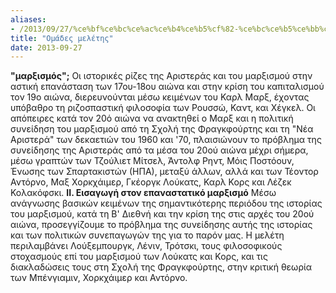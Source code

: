 ```yaml
---
aliases:
- /2013/09/27/%ce%bf%ce%bc%ce%ac%ce%b4%ce%b5%cf%82-%ce%bc%ce%b5%ce%bb%ce%ad%cf%84%ce%b7%cf%82
title: "Ομάδες μελέτης"
date: 2013-09-27
---
```


**"μαρξισμός";** Οι ιστορικές ρίζες της Αριστεράς και του μαρξισμού στην αστική επανάσταση των 17ου-18ου αιώνα και στην κρίση του καπιταλισμού τον 19ο αιώνα, διερευνούνται μέσω κειμένων του Καρλ Μαρξ, έχοντας υπόβαθρο τη ριζοσπαστική φιλοσοφία των Ρουσσώ, Καντ, και Χέγκελ. Οι απόπειρες κατά τον 20ό αιώνα να ανακτηθεί ο Μαρξ και η πολιτική συνείδηση του μαρξισμού από τη Σχολή της Φραγκφούρτης και τη "Νέα Αριστερά" των δεκαετιών του 1960 και '70, πλαισιώνουν το πρόβλημα της συνείδησης της Αριστεράς από τα μέσα του 20ού αιώνα μέχρι σήμερα, μέσω γραπτών των Τζούλιετ Μίτσελ, Άντολφ Ρηντ, Μόις Ποστόουν, Ένωσης των Σπαρτακιστών (ΗΠΑ), μεταξύ άλλων, αλλά και των Τέοντορ Αντόρνο, Μαξ Χορκχάιμερ, Γκέοργκ Λούκατς, Καρλ Κορς και Λέζεκ Κολακόφσκι. **II. Εισαγωγή στον επαναστατικό μαρξισμό** Μέσω ανάγνωσης βασικών κειμένων της σημαντικότερης περιόδου της ιστορίας του μαρξισμού, κατά τη Β' Διεθνή και την κρίση της στις αρχές του 20ού αιώνα, προσεγγίζουμε το πρόβλημα της συνείδησης αυτής της ιστορίας και των πολιτικών συνεπαγωγών της για το παρόν μας. Η μελέτη περιλαμβάνει Λούξεμπουργκ, Λένιν, Τρότσκι, τους φιλοσοφικούς στοχασμούς επί του μαρξισμού των Λούκατς και Κορς, και τις διακλαδώσεις τους στη Σχολή της Φραγκφούρτης, στην κριτική θεωρία των Μπένγιαμιν, Χορκχάιμερ και Αντόρνο.
